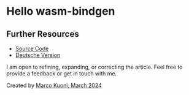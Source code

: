 # Hello wasm-bindgen

## Further Resources
* [Source Code](https://github.com/marcokuoni/public_doc/tree/main/essays/13_hello_wasm_bindgen)
* [Deutsche Version](https://github.com/marcokuoni/public_doc/tree/main/essays/13_hello_wasm_bindgen/README.de.md)

I am open to refining, expanding, or correcting the article. Feel free to provide a feedback or get in touch with me.

Created by [Marco Kuoni, March 2024](https://marcokuoni.ch)
